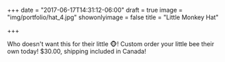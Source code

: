 +++
date = "2017-06-17T14:31:12-06:00"
draft = true
image = "img/portfolio/hat_4.jpg"
showonlyimage = false
title = "Little Monkey Hat"

+++

Who doesn't want this for their little 🐵! Custom order your little bee their own today! $30.00, shipping included in Canada!

